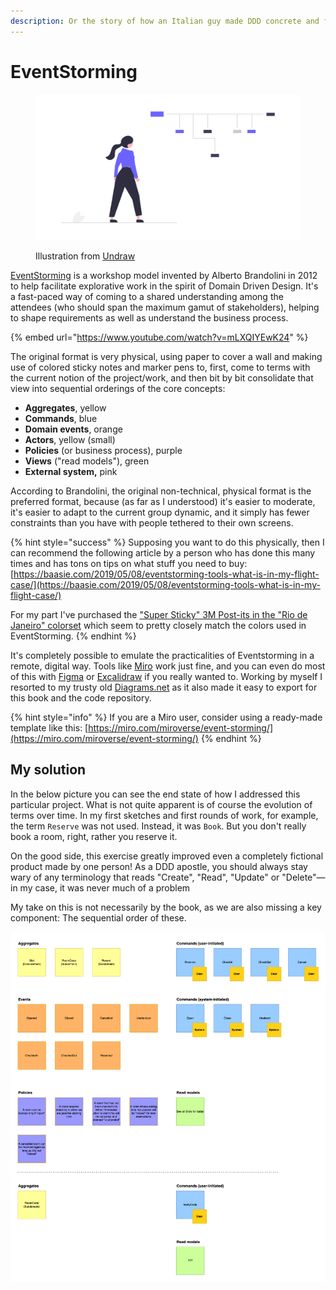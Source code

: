```yaml
---
description: Or the story of how an Italian guy made DDD concrete and friendly.
---
```


# EventStorming

<figure><img src="../.gitbook/assets/undraw_Career_development_re_sv91.png" alt=""><figcaption><p>Illustration from <a href="https://undraw.co/">Undraw</a></p></figcaption></figure>

[EventStorming](https://www.eventstorming.com) is a workshop model invented by Alberto Brandolini in 2012 to help facilitate explorative work in the spirit of Domain Driven Design. It's a fast-paced way of coming to a shared understanding among the attendees (who should span the maximum gamut of stakeholders), helping to shape requirements as well as understand the business process.

{% embed url="https://www.youtube.com/watch?v=mLXQIYEwK24" %}

The original format is very physical, using paper to cover a wall and making use of colored sticky notes and marker pens to, first, come to terms with the current notion of the project/work, and then bit by bit consolidate that view into sequential orderings of the core concepts:

* **Aggregates**, yellow
* **Commands**, blue
* **Domain events**, orange
* **Actors**, yellow (small)
* **Policies** (or business process), purple
* **Views** ("read models"), green
* **External system,** pink

According to Brandolini, the original non-technical, physical format is the preferred format, because (as far as I understood) it's easier to moderate, it's easier to adapt to the current group dynamic, and it simply has fewer constraints than you have with people tethered to their own screens.

{% hint style="success" %}
Supposing you want to do this physically, then I can recommend the following article by a person who has done this many times and has tons on tips on what stuff you need to buy: [https://baasie.com/2019/05/08/eventstorming-tools-what-is-in-my-flight-case/](https://baasie.com/2019/05/08/eventstorming-tools-what-is-in-my-flight-case/)

For my part I've purchased the ["Super Sticky" 3M Post-its in the "Rio de Janeiro" colorset](https://www.post-it.com/3M/en\_US/post-it/products/\~/Post-it-Super-Sticky-Notes-3-in-x-3-in-Rio-de-Janeiro-Collection-10-Pads-Pack/?N=4327+3290138629+3294529207\&rt=rud) which seem to pretty closely match the colors used in EventStorming.
{% endhint %}

It's completely possible to emulate the practicalities of Eventstorming in a remote, digital way. Tools like [Miro](https://miro.com) work just fine, and you can even do most of this with [Figma](https://www.figma.com) or [Excalidraw](https://excalidraw.com) if you really wanted to. Working by myself I resorted to my trusty old [Diagrams.net](https://www.diagrams.net) as it also made it easy to export for this book and the code repository.

{% hint style="info" %}
If you are a Miro user, consider using a ready-made template like this: [https://miro.com/miroverse/event-storming/](https://miro.com/miroverse/event-storming/)
{% endhint %}

## My solution

In the below picture you can see the end state of how I addressed this particular project. What is not quite apparent is of course the evolution of terms over time. In my first sketches and first rounds of work, for example, the term `Reserve` was not used. Instead, it was `Book`. But you don't really book a room, right, rather you reserve it.

On the good side, this exercise greatly improved even a completely fictional product made by one person! As a DDD apostle, you should always stay wary of any terminology that reads "Create", "Read", "Update" or "Delete"—in my case, it was never much of a problem

My take on this is not necessarily by the book, as we are also missing a key component: The sequential order of these.

![](<../.gitbook/assets/Get-A-Room Eventstorming.png>)

